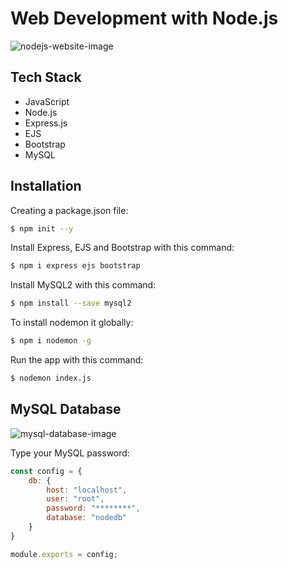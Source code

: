 # Web Development with Node.js

![nodejs-website-image](https://user-images.githubusercontent.com/91262816/198351584-06a8758e-27d0-4062-855e-e3f7aac33423.png)

## Tech Stack

- JavaScript
- Node.js
- Express.js
- EJS
- Bootstrap
- MySQL

## Installation

Creating a package.json file:
``` bash
$ npm init --y
```
Install Express, EJS and Bootstrap with this command:
``` bash
$ npm i express ejs bootstrap
```
Install MySQL2 with this command:
``` bash
$ npm install --save mysql2
```
To install nodemon it globally:
``` bash
$ npm i nodemon -g
```
Run the app with this command:
``` bash
$ nodemon index.js
```

## MySQL Database

![mysql-database-image](https://user-images.githubusercontent.com/91262816/198361239-598f6464-045b-4731-94ab-a3da10409bbd.png)

Type your MySQL password:
```js
const config = {
    db: {
        host: "localhost",
        user: "root",
        password: "********",
        database: "nodedb"
    }
}

module.exports = config;
```
